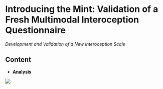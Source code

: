 # Introducing the Mint: Validation of a Fresh Multimodal Interoception Questionnaire

*Development and Validation of a New Interoception Scale*

## Content

- [**Analysis**](https://realitybending.github.io/InteroceptionScale/study1/analysis/2_analysis.html)

![](https://realitybending.github.io/InteroceptionScale/study1/analysis/table1.png)